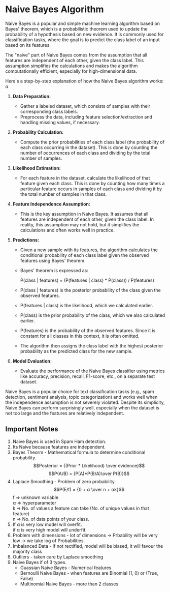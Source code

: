 # Naive Bayes Algorithm
Naive Bayes is a popular and simple machine learning algorithm based on Bayes' theorem, which is a probabilistic theorem used to update the probability of a hypothesis based on new evidence. It is commonly used for classification tasks, where the goal is to predict the class label of an input based on its features.

The "naive" part of Naive Bayes comes from the assumption that all features are independent of each other, given the class label. This assumption simplifies the calculations and makes the algorithm computationally efficient, especially for high-dimensional data.

Here's a step-by-step explanation of how the Naive Bayes algorithm works:
α
1. **Data Preparation:**
   - Gather a labeled dataset, which consists of samples with their corresponding class labels.
   - Preprocess the data, including feature selection/extraction and handling missing values, if necessary.

2. **Probability Calculation:**
   - Compute the prior probabilities of each class label (the probability of each class occurring in the dataset). This is done by counting the number of occurrences of each class and dividing by the total number of samples.

3. **Likelihood Estimation:**
   - For each feature in the dataset, calculate the likelihood of that feature given each class. This is done by counting how many times a particular feature occurs in samples of each class and dividing it by the total number of samples in that class.

4. **Feature Independence Assumption:**
   - This is the key assumption in Naive Bayes. It assumes that all features are independent of each other, given the class label. In reality, this assumption may not hold, but it simplifies the calculations and often works well in practice.

5. **Predictions:**
   - Given a new sample with its features, the algorithm calculates the conditional probability of each class label given the observed features using Bayes' theorem.
   - Bayes' theorem is expressed as:
   
     P(class | features) = (P(features | class) * P(class)) / P(features)
   
   - P(class | features) is the posterior probability of the class given the observed features.
   - P(features | class) is the likelihood, which we calculated earlier.
   - P(class) is the prior probability of the class, which we also calculated earlier.
   - P(features) is the probability of the observed features. Since it is constant for all classes in this context, it is often omitted.
   
   - The algorithm then assigns the class label with the highest posterior probability as the predicted class for the new sample.

6. **Model Evaluation:**
   - Evaluate the performance of the Naive Bayes classifier using metrics like accuracy, precision, recall, F1-score, etc., on a separate test dataset.

Naive Bayes is a popular choice for text classification tasks (e.g., spam detection, sentiment analysis, topic categorization) and works well when the independence assumption is not severely violated. Despite its simplicity, Naive Bayes can perform surprisingly well, especially when the dataset is not too large and the features are relatively independent.

## Important Notes
1. Naive Bayes is used in Spam Ham detection.
2. Its Naive because features are independent.
3. Bayes Theorm - Mathematical formula to determine conditional probability. 
    $$Posterior = {(Prior * Likelihood) \over evidence}$$
    $$P(A/B) = {P(A)*P(B/A)\over P(B)}$$
4. Laplace Smoothing - Problem of zero probability
        $$P(E/f) = {0 + α \over n + αk}$$
        f => unknown variable<br>
        α => hyperparameter<br>
        k => No. of values a feature can take (No. of unique values in that feature)<br>
        n => No. of data points of your class.<br>
5. If α is very low model will overfit.<br>
    if α is very high model will underfit.
6. Problem with dimensions - lot of dimensions -> Prbability will be very low -> we take log of Probabilities.
7. Imbalanced Data - if not rectified, model will be biased, it will favour the majority class
8. Outliers - taken care by Laplace smoothing
9. Naive Bayes if of 3 types.
    - Guassian Naive Bayes - Numerical features
    - Bernoulli Naive Bayes - when features are Binomial (1, 0) or (True, False)
    - Multinomial Naive Bayes - more than 2 classes